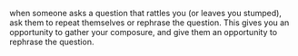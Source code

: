 
when someone asks a question that rattles you (or leaves you stumped), ask them to repeat themselves or rephrase the question. This gives you an opportunity to gather your composure, and give them an opportunity to rephrase the question.
